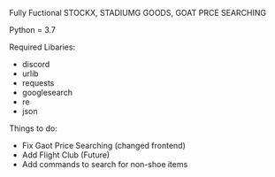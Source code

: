 Fully Fuctional STOCKX, STADIUMG GOODS, GOAT PRCE SEARCHING

Python = 3.7

Required Libaries: 
- discord
- urlib
- requests
- googlesearch
- re
- json


Things to do: 
- Fix Gaot Price Searching (changed frontend)
- Add Flight Club (Future) 
- Add commands to search for non-shoe items
